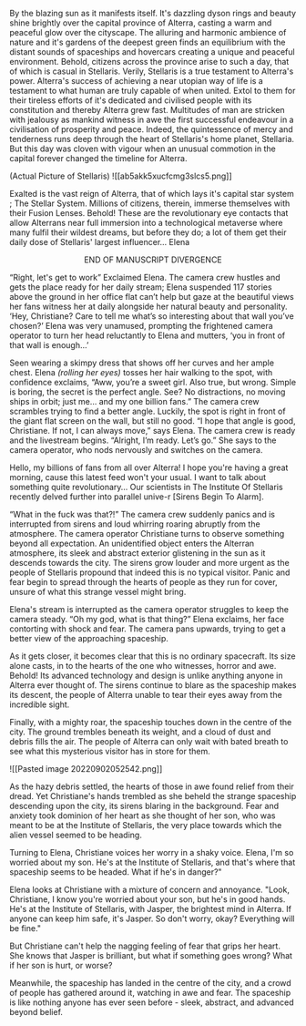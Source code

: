By the blazing sun as it manifests itself. It's dazzling dyson rings and beauty shine brightly over the capital province of Alterra, casting a warm and peaceful glow over the cityscape. The alluring and harmonic ambience of nature and it's gardens of the deepest green finds an equilibrium with the distant sounds of spaceships and hovercars creating a unique and peaceful environment. Behold, citizens across the province arise to such a day, that of which is casual in Stellaris. Verily, Stellaris is a true testament to Alterra's power. Alterra's success of achieving a near utopian way of life is a testament to what human are truly capable of when united. Extol to them for their tireless efforts of it's dedicated and civilised people with its constitution and thereby Alterra grew fast. Multitudes of man are stricken with jealousy as mankind witness in awe the first successful endeavour in a civilisation of prosperity and peace. Indeed, the quintessence of mercy and tenderness runs deep through the heart of Stellaris's home planet, Stellaria. But this day was cloven with vigour when an unusual commotion in the capital forever changed the timeline for Alterra. 

(Actual Picture of Stellaris)
  ![[ab5akk5xucfcmg3slcs5.png]]

Exalted is the vast reign of Alterra, that of which lays it's capital star system ; The Stellar System. Millions of citizens, therein, immerse themselves with their Fusion Lenses. Behold! These are the revolutionary eye contacts that allow Alterrans near full immersion into a technological metaverse where many fulfil their wildest dreams, but before they do; a lot of them get their daily dose of Stellaris' largest influencer… Elena

<center> END OF MANUSCRIPT DIVERGENCE </center> 


“Right, let's get to work” Exclaimed Elena. The camera crew hustles and gets the place ready for her daily stream; Elena suspended 117 stories above the ground in her office flat can’t help but gaze at the beautiful views her fans witness her at daily alongside her natural beauty and personality. ‘Hey, Christiane? Care to tell me what’s so interesting about that wall you’ve chosen?’ Elena was very unamused, prompting the frightened camera operator to turn her head reluctantly to Elena and mutters, ‘you in front of that wall is enough…’

Seen wearing a skimpy dress that shows off her curves and her ample chest. Elena *(rolling her eyes)* tosses her hair walking to the spot, with confidence exclaims, “Aww, you’re a sweet girl. Also true, but wrong. Simple is boring, the secret is the perfect angle. See? No distractions, no moving ships in orbit; just me… and my one billion fans.” The camera crew scrambles trying to find a better angle. Luckily, the spot is right in front of the giant flat screen on the wall, but still no good. “I hope that angle is good, Christiane. If not, I can always move,” says Elena. The camera crew is ready and the livestream begins. “Alright, I’m ready. Let’s go.” She says to the camera operator, who nods nervously and switches on the camera.

Hello, my billions of fans from all over Alterra! I hope you're having a great morning, cause this latest feed won't your usual. I want to talk about something quite revolutionary… Our scientists in The Institute Of Stellaris recently delved further into parallel unive-r [Sirens Begin To Alarm].

“What in the fuck was that?!” The camera crew suddenly panics and is interrupted from sirens and loud whirring roaring abruptly from the atmosphere. The camera operator Christiane turns to observe something beyond all expectation. An unidentified object enters the Alterran atmosphere, its sleek and abstract exterior glistening in the sun as it descends towards the city. The sirens grow louder and more urgent as the people of Stellaris propound that indeed this is no typical visitor. Panic and fear begin to spread through the hearts of people as they run for cover, unsure of what this strange vessel might bring.

Elena's stream is interrupted as the camera operator struggles to keep the camera steady. “Oh my god, what is that thing?” Elena exclaims, her face contorting with shock and fear. The camera pans upwards, trying to get a better view of the approaching spaceship.

As it gets closer, it becomes clear that this is no ordinary spacecraft. Its size alone casts, in to the hearts of the one who witnesses, horror and awe. Behold! Its advanced technology and design is unlike anything anyone in Alterra ever thought of. The sirens continue to blare as the spaceship makes its descent, the people of Alterra unable to tear their eyes away from the incredible sight.

Finally, with a mighty roar, the spaceship touches down in the centre of the city. The ground trembles beneath its weight, and a cloud of dust and debris fills the air. The people of Alterra can only wait with bated breath to see what this mysterious visitor has in store for them.


![[Pasted image 20220902052542.png]]


As the hazy debris settled, the hearts of those in awe found relief from their dread. Yet Christiane's hands trembled as she beheld the strange spaceship descending upon the city, its sirens blaring in the background. Fear and anxiety took dominion of her heart as she thought of her son, who was meant to be at the Institute of Stellaris, the very place towards which the alien vessel seemed to be heading.

Turning to Elena, Christiane voices her worry in a shaky voice. Elena, I'm so worried about my son. He's at the Institute of Stellaris, and that's where that spaceship seems to be headed. What if he's in danger?"

Elena looks at Christiane with a mixture of concern and annoyance. "Look, Christiane, I know you're worried about your son, but he's in good hands. He's at the Institute of Stellaris, with Jasper, the brightest mind in Alterra. If anyone can keep him safe, it's Jasper. So don't worry, okay? Everything will be fine."

But Christiane can't help the nagging feeling of fear that grips her heart. She knows that Jasper is brilliant, but what if something goes wrong? What if her son is hurt, or worse?

Meanwhile, the spaceship has landed in the centre of the city, and a crowd of people has gathered around it, watching in awe and fear. The spaceship is like nothing anyone has ever seen before - sleek, abstract, and advanced beyond belief.